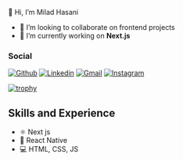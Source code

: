 👋 Hi, I’m Milad Hasani 
- 💞️ I’m looking to collaborate on frontend projects
- 🔭 I’m currently working on **Next.js**


### Social
[![Github](https://img.shields.io/badge/GitHub-100000?style=for-the-badge&logo=github&logoColor=white)](https://github.com/milad7212)
[![Linkedin](https://img.shields.io/badge/LinkedIn-0077B5?style=for-the-badge&logo=linkedin&logoColor=white)](https://www.linkedin.com/in/milad-hasani-52b330176/)
[![Gmail](https://img.shields.io/badge/Gmail-D14836?style=for-the-badge&logo=gmail&logoColor=white)](mailto:milad7212@gmail.com)
[![Instagram](https://img.shields.io/badge/Instagram-E4405F?style=for-the-badge&logo=instagram&logoColor=white)](https://www.instagram.com/miladhasani7212/)

<!-- .[![codepen].(https://img.shields.io/badge/Codepen-000000?style=for-the-badge&logo=codepen&logoColor=white)]( -->

[![trophy](https://github-profile-trophy.vercel.app/?username=milad7212)](https://github.com/ryo-ma/github-profile-trophy)


## Skills and Experience
* ⚛ Next js
* 📱 React Native
* 💻 HTML, CSS, JS
